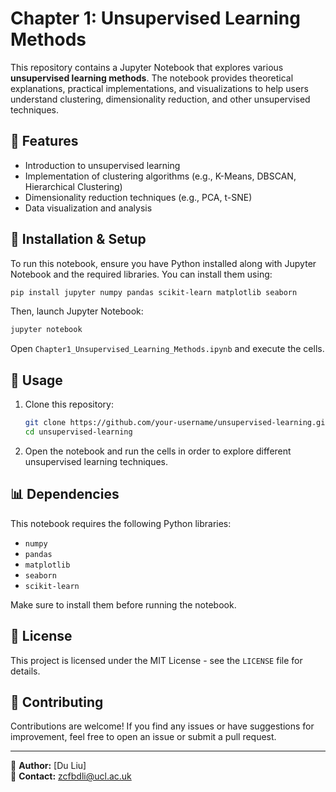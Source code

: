 # Chapter 1: Unsupervised Learning Methods

This repository contains a Jupyter Notebook that explores various **unsupervised learning methods**. The notebook provides theoretical explanations, practical implementations, and visualizations to help users understand clustering, dimensionality reduction, and other unsupervised techniques.

## 📌 Features
- Introduction to unsupervised learning
- Implementation of clustering algorithms (e.g., K-Means, DBSCAN, Hierarchical Clustering)
- Dimensionality reduction techniques (e.g., PCA, t-SNE)
- Data visualization and analysis

## 📂 Installation & Setup
To run this notebook, ensure you have Python installed along with Jupyter Notebook and the required libraries. You can install them using:

```bash
pip install jupyter numpy pandas scikit-learn matplotlib seaborn
```

Then, launch Jupyter Notebook:
```bash
jupyter notebook
```
Open `Chapter1_Unsupervised_Learning_Methods.ipynb` and execute the cells.

## 🚀 Usage
1. Clone this repository:
   ```bash
   git clone https://github.com/your-username/unsupervised-learning.git
   cd unsupervised-learning
   ```
2. Open the notebook and run the cells in order to explore different unsupervised learning techniques.

## 📊 Dependencies
This notebook requires the following Python libraries:
- `numpy`
- `pandas`
- `matplotlib`
- `seaborn`
- `scikit-learn`

Make sure to install them before running the notebook.

## 📜 License
This project is licensed under the MIT License - see the `LICENSE` file for details.

## 🤝 Contributing
Contributions are welcome! If you find any issues or have suggestions for improvement, feel free to open an issue or submit a pull request.

---

📝 **Author:** [Du Liu]  
📧 **Contact:** zcfbdli@ucl.ac.uk
